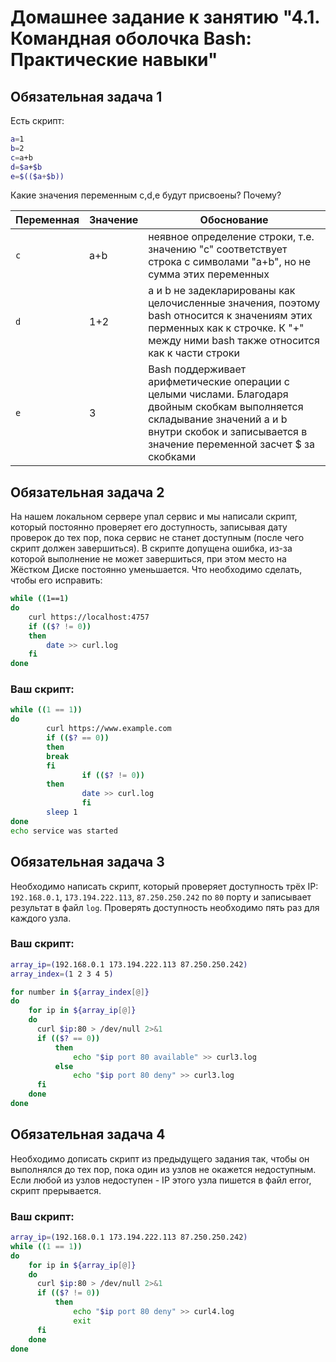 
# Домашнее задание к занятию "4.1. Командная оболочка Bash: Практические навыки"

## Обязательная задача 1

Есть скрипт:
```bash
a=1
b=2
c=a+b
d=$a+$b
e=$(($a+$b))
```

Какие значения переменным c,d,e будут присвоены? Почему?

| Переменная  | Значение | Обоснование |
| ------------- | ------------- | ------------- |
| `c`  | a+b  | неявное определение строки, т.е. значению "с" соответствует строка с символами "a+b", но не сумма этих переменных |
| `d`  | 1+2  | a и b не задекларированы как целочисленные значения, поэтому bash относится к значениям этих перменных как к строчке. К "+" между ними bash также относится как к части строки |
| `e`  |  3   | Bash поддерживает арифметические операции с целыми числами. Благодаря двойным скобкам выполняется складывание значений a и b внутри скобок и записывается в значение переменной засчет $ за скобками |


## Обязательная задача 2
На нашем локальном сервере упал сервис и мы написали скрипт, который постоянно проверяет его доступность, записывая дату проверок до тех пор, пока сервис не станет доступным (после чего скрипт должен завершиться). В скрипте допущена ошибка, из-за которой выполнение не может завершиться, при этом место на Жёстком Диске постоянно уменьшается. Что необходимо сделать, чтобы его исправить:
```bash
while ((1==1)
do
	curl https://localhost:4757
	if (($? != 0))
	then
		date >> curl.log
	fi
done
```

### Ваш скрипт:
```bash
while ((1 == 1))
do
        curl https://www.example.com
        if (($? == 0))
        then
        break
        fi
                if (($? != 0))
        then
                date >> curl.log
                fi
        sleep 1
done
echo service was started 
```

## Обязательная задача 3
Необходимо написать скрипт, который проверяет доступность трёх IP: `192.168.0.1`, `173.194.222.113`, `87.250.250.242` по `80` порту и записывает результат в файл `log`. Проверять доступность необходимо пять раз для каждого узла.

### Ваш скрипт:
```bash
array_ip=(192.168.0.1 173.194.222.113 87.250.250.242)
array_index=(1 2 3 4 5)

for number in ${array_index[@]}
do
    for ip in ${array_ip[@]}
    do
      curl $ip:80 > /dev/null 2>&1
      if (($? == 0))
          then
              echo "$ip port 80 available" >> curl3.log
          else
              echo "$ip port 80 deny" >> curl3.log
      fi
    done
done
```

## Обязательная задача 4
Необходимо дописать скрипт из предыдущего задания так, чтобы он выполнялся до тех пор, пока один из узлов не окажется недоступным. Если любой из узлов недоступен - IP этого узла пишется в файл error, скрипт прерывается.

### Ваш скрипт:
```bash
array_ip=(192.168.0.1 173.194.222.113 87.250.250.242)
while ((1 == 1))
do
    for ip in ${array_ip[@]}
    do
      curl $ip:80 > /dev/null 2>&1
      if (($? != 0))
          then
              echo "$ip port 80 deny" >> curl4.log
			  exit
      fi
    done
done
```

